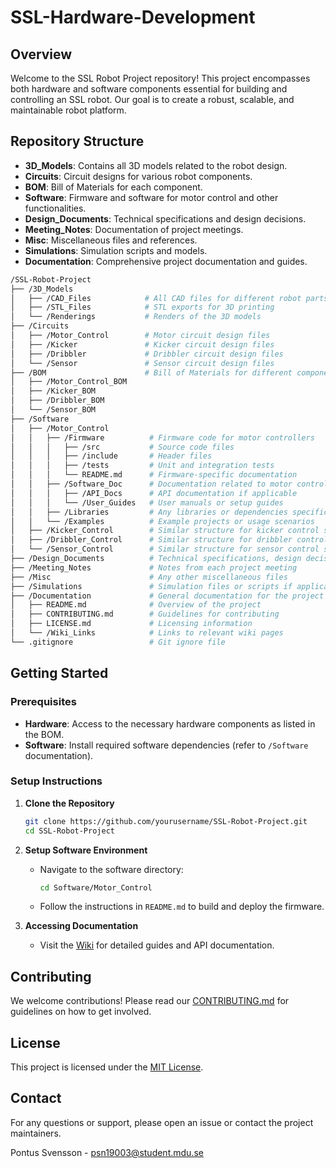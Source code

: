 # SSL-Hardware-Development

## Overview
Welcome to the SSL Robot Project repository! This project encompasses both hardware and software components essential for building and controlling an SSL robot. Our goal is to create a robust, scalable, and maintainable robot platform.

## Repository Structure
- **3D_Models**: Contains all 3D models related to the robot design.
- **Circuits**: Circuit designs for various robot components.
- **BOM**: Bill of Materials for each component.
- **Software**: Firmware and software for motor control and other functionalities.
- **Design_Documents**: Technical specifications and design decisions.
- **Meeting_Notes**: Documentation of project meetings.
- **Misc**: Miscellaneous files and references.
- **Simulations**: Simulation scripts and models.
- **Documentation**: Comprehensive project documentation and guides.

```bash
/SSL-Robot-Project
├── /3D_Models
│   ├── /CAD_Files            # All CAD files for different robot parts
│   ├── /STL_Files            # STL exports for 3D printing
│   └── /Renderings           # Renders of the 3D models
├── /Circuits
│   ├── /Motor_Control        # Motor circuit design files
│   ├── /Kicker               # Kicker circuit design files
│   ├── /Dribbler             # Dribbler circuit design files
│   └── /Sensor               # Sensor circuit design files
├── /BOM                      # Bill of Materials for different components
│   ├── /Motor_Control_BOM
│   ├── /Kicker_BOM
│   ├── /Dribbler_BOM
│   └── /Sensor_BOM
├── /Software
│   ├── /Motor_Control
│   │   ├── /Firmware          # Firmware code for motor controllers
│   │   │   ├── /src           # Source code files
│   │   │   ├── /include       # Header files
│   │   │   ├── /tests         # Unit and integration tests
│   │   │   └── README.md      # Firmware-specific documentation
│   │   ├── /Software_Doc      # Documentation related to motor control software
│   │   │   ├── /API_Docs      # API documentation if applicable
│   │   │   └── /User_Guides   # User manuals or setup guides
│   │   ├── /Libraries         # Any libraries or dependencies specific to motor control
│   │   └── /Examples          # Example projects or usage scenarios
│   ├── /Kicker_Control        # Similar structure for kicker control software
│   ├── /Dribbler_Control      # Similar structure for dribbler control software
│   └── /Sensor_Control        # Similar structure for sensor control software
├── /Design_Documents          # Technical specifications, design decisions
├── /Meeting_Notes             # Notes from each project meeting
├── /Misc                      # Any other miscellaneous files
├── /Simulations               # Simulation files or scripts if applicable
├── /Documentation             # General documentation for the project
│   ├── README.md              # Overview of the project
│   ├── CONTRIBUTING.md        # Guidelines for contributing
│   ├── LICENSE.md             # Licensing information
│   └── /Wiki_Links            # Links to relevant wiki pages
└── .gitignore                 # Git ignore file
```

## Getting Started

### Prerequisites
- **Hardware**: Access to the necessary hardware components as listed in the BOM.
- **Software**: Install required software dependencies (refer to `/Software` documentation).

### Setup Instructions
1. **Clone the Repository**
    ```bash
    git clone https://github.com/yourusername/SSL-Robot-Project.git
    cd SSL-Robot-Project
    ```

2. **Setup Software Environment**
    - Navigate to the software directory:
        ```bash
        cd Software/Motor_Control
        ```
    - Follow the instructions in `README.md` to build and deploy the firmware.

3. **Accessing Documentation**
    - Visit the [Wiki](https://github.com/yourusername/SSL-Robot-Project/wiki) for detailed guides and API documentation.

## Contributing
We welcome contributions! Please read our [CONTRIBUTING.md](./CONTRIBUTING.md) for guidelines on how to get involved.

## License
This project is licensed under the [MIT License](./LICENSE.md).

## Contact
For any questions or support, please open an issue or contact the project maintainers.

Pontus Svensson - psn19003@student.mdu.se
